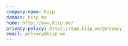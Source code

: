 ```yaml
---
company-name: Kiip
domain: kiip.me
home: http://www.kiip.me/
privacy-policy: https://app.kiip.me/privacy
email: privacy@kiip.me
---
```





